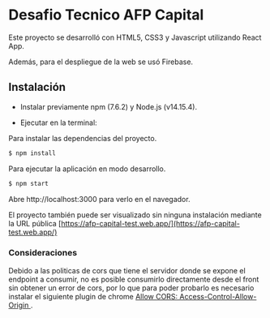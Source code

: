 # Desafio Tecnico AFP Capital

Este proyecto se desarrolló con HTML5, CSS3 y Javascript utilizando React App.

Además, para el despliegue de la web se usó Firebase.

## Instalación

- Instalar previamente npm (7.6.2) y Node.js (v14.15.4).

- Ejecutar en la terminal:

Para instalar las dependencias del proyecto.

```js
$ npm install
```

Para ejecutar la aplicación en modo desarrollo.

```js
$ npm start
```

Abre http://localhost:3000 para verlo en el navegador.

El proyecto también puede ser visualizado sin ninguna instalación mediante la URL pública [https://afp-capital-test.web.app/](https://afp-capital-test.web.app/)

### Consideraciones

Debido a las politicas de cors que tiene el servidor donde se expone el endpoint a consumir, no es posible consumirlo directamente desde el front sin obtener un error de cors, por lo que para poder probarlo es necesario instalar el siguiente plugin de chrome
[ Allow CORS: Access-Control-Allow-Origin ](https://chrome.google.com/webstore/detail/allow-cors-access-control/lhobafahddgcelffkeicbaginigeejlf?hl=es---------------------------------------------------------------------------------------------------------).
